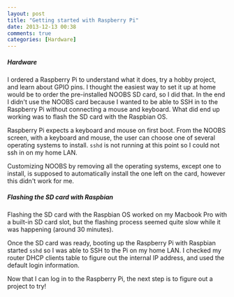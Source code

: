 ```yaml
---
layout: post
title: "Getting started with Raspberry Pi"
date: 2013-12-13 00:38
comments: true
categories: [Hardware]
---
```


##### Hardware

I ordered a Raspberry Pi to understand what it does, try a hobby project, and learn about GPIO pins. I thought the easiest way to set it up at home would be to order the pre-installed NOOBS SD card, so I did that. In the end I didn't use the NOOBS card because I wanted to be able to SSH in to the Raspberry Pi without connecting a mouse and keyboard. What did end up working was to flash the SD card with the Raspbian OS.

Raspberry Pi expects a keyboard and mouse on first boot. From the NOOBS screen, with a keyboard and mouse, the user can choose one of several operating systems to install. `sshd` is not running at this point so I could not ssh in on my home LAN.

Customizing NOOBS by removing all the operating systems, except one to install, is supposed to automatically install the one left on the card, however this didn't work for me.

##### Flashing the SD card with Raspbian

Flashing the SD card with the Raspbian OS worked on my Macbook Pro with a built-in SD card slot, but the flashing process seemed quite slow while it was happening (around 30 minutes).

Once the SD card was ready, booting up the Raspberry Pi with Raspbian started `sshd` so I was able to SSH to the Pi on my home LAN. I checked my router DHCP clients table to figure out the internal IP address, and used the default login information. 

Now that I can log in to the Raspberry Pi, the next step is to figure out a project to try!
